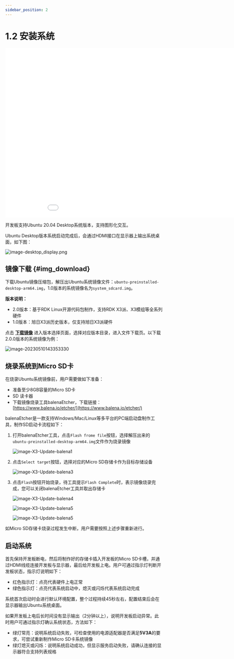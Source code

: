```yaml
---
sidebar_position: 2
---
```


# 1.2 安装系统

<iframe src="//player.bilibili.com/player.html?aid=700903305&bvid=BV1rm4y1E73q&cid=1196536307&page=1" scrolling="no" border="0" frameborder="no" framespacing="0" width="960" height="540" allowfullscreen="true"> </iframe>

开发板支持Ubuntu 20.04 Desktop系统版本，支持图形化交互。

Ubuntu Desktop版本系统启动完成后，会通过HDMI接口在显示器上输出系统桌面，如下图：

![image-desktop_display.png](./image/install_os/image-desktop_display.png)

## 镜像下载 {#img_download}

下载Ubuntu镜像压缩包，解压出Ubuntu系统镜像文件：`ubuntu-preinstalled-desktop-arm64.img`，1.0版本的系统镜像名为`system_sdcard.img`。

**版本说明：**
- 2.0版本：基于RDK Linux开源代码包制作，支持RDK X3派、X3模组等全系列硬件
- 1.0版本：旭日X3派历史版本，仅支持旭日X3派硬件

点击 [**下载镜像**](http://archive.sunrisepi.tech/downloads/os_images) 进入版本选择页面，选择对应版本目录，进入文件下载页。以下载2.0.0版本的系统镜像为例：

![image-20230510143353330](./image/install_os/image-20230510143353330.png)

## 烧录系统到Micro SD卡

在烧录Ubuntu系统镜像前，用户需要做如下准备：

- 准备至少8GB容量的Micro SD卡
- SD 读卡器
- 下载镜像烧录工具balenaEtcher，下载链接：[https://www.balena.io/etcher/](https://www.balena.io/etcher/)

balenaEtcher是一款支持Windows/Mac/Linux等多平台的PC端启动盘制作工具，制作SD启动卡流程如下：
1. 打开balenaEtcher工具，点击`Flash frome file`按钮，选择解压出来的`ubuntu-preinstalled-desktop-arm64.img`文件作为烧录镜像 

    ![image-X3-Update-balena1](./image/install_os/image-X3-Update-balena1.png)

2. 点击`Select target`按钮，选择对应的Micro SD存储卡作为目标存储设备  

    ![image-X3-Update-balena3](./image/install_os/image-X3-Update-balena3.png)

3. 点击`Flash`按钮开始烧录，待工具提示`Flash Complete`时，表示镜像烧录完成，您可以关闭balenaEtcher工具并取出存储卡

    ![image-X3-Update-balena4](./image/install_os/image-X3-Update-balena4.png)

    ![image-X3-Update-balena5](./image/install_os/image-X3-Update-balena5.png)

    ![image-X3-Update-balena5](./image/install_os/image-X3-Update-balena6.png)

如Micro SD存储卡烧录过程发生中断，用户需要按照上述步骤重新进行。

## 启动系统

首先保持开发板断电，然后将制作好的存储卡插入开发板的Micro SD卡槽，并通过HDMI线缆连接开发板与显示器，最后给开发板上电。用户可通过指示灯判断开发板状态，指示灯说明如下：

* 红色指示灯：点亮代表硬件上电正常
* 绿色指示灯：点亮代表系统启动中，熄灭或闪烁代表系统启动完成

系统首次启动时会进行默认环境配置，整个过程持续45秒左右，配置结束后会在显示器输出Ubuntu系统桌面。

如果开发板上电后长时间没有显示输出（2分钟以上），说明开发板启动异常。此时用户可通过指示灯确认系统状态，方法如下：

* 绿灯常亮：说明系统启动失败，可检查使用的电源适配器是否满足**5V3A**的要求，可尝试重新制作Micro SD卡系统镜像
* 绿灯熄灭或闪烁：说明系统启动成功，但显示服务启动失败，请确认连接的显示器符合支持列表规格
